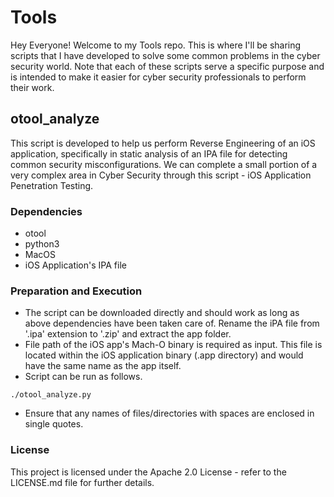 # Tools

Hey Everyone! Welcome to my Tools repo. This is where I'll be sharing scripts that I have developed to solve some common problems in the cyber security world. Note that each of these scripts serve a specific purpose and is intended to make it easier for cyber security professionals to perform their work.

## otool_analyze

This script is developed to help us perform Reverse Engineering of an iOS application, specifically in static analysis of an IPA file for detecting common security misconfigurations. We can complete a small portion of a very complex area in Cyber Security through this script - iOS Application Penetration Testing.

### Dependencies

* otool
* python3
* MacOS
* iOS Application's IPA file

### Preparation and Execution

* The script can be downloaded directly and should work as long as above dependencies have been taken care of. Rename the iPA file from '.ipa' extension to '.zip' and extract the app folder.
* File path of the iOS app's Mach-O binary is required as input. This file is located within the iOS application binary (.app directory) and would have the same name as the app itself.
* Script can be run as follows.
```
./otool_analyze.py
```
* Ensure that any names of files/directories with spaces are enclosed in single quotes.

### License

This project is licensed under the Apache 2.0 License - refer to the LICENSE.md file for further details.
